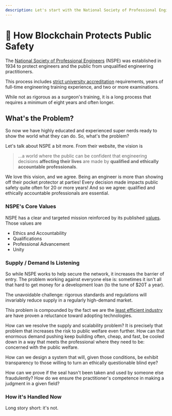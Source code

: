 ```yaml
---
description: Let's start with the National Society of Professional Engineers.
---
```


# 🎯 How Blockchain Protects Public Safety

The [National Society of Professional Engineers](https://www.nspe.org) (NSPE) was established in 1934 to protect engineers and the public from unqualified engineering practitioners.

This process includes [strict university accreditation](https://www.abet.org/accreditation/) requirements, years of full-time engineering training experience, and two or more examinations.&#x20;

While not as rigorous as a surgeon's training, it is a long process that requires a minimum of eight years and often longer.

## What's the Problem?

So now we have highly educated and experienced super nerds ready to show the world what they can do. So, what's the problem?

Let's talk about NSPE a bit more. From their website, the vision is&#x20;

> ...a world where the public can be confident that engineering decisions **affecting their lives** are made by **qualified and ethically accountable professionals**.

We love this vision, and we agree. Being an engineer is more than showing off their pocket protector at parties! Every decision made impacts public safety quite often for 20 or more years! And so we agree: qualified and ethically accountable professionals are essential.

### NSPE's Core Values

NSPE has a clear and targeted mission reinforced by its published [values](https://www.nspe.org/membership/nspe-who-we-are-and-what-we-do). Those values are

* Ethics and Accountability
* Qualifications
* Professional Advancement
* Unity

### Supply / Demand Is Listening

So while NSPE works to help secure the network, it increases the barrier of entry. The problem working against everyone else is: sometimes it isn't all that hard to get money for a development loan (to the tune of $20T a year).

The unavoidable challenge: rigorous standards and regulations will invariably reduce supply in a regularly high-demand market.

This problem is compounded by the fact we are the [least efficient industry](https://www.constructiondive.com/news/the-productivity-train-wreck-why-construction-struggles-to-compete-with/419450/) are have proven a reluctance toward adopting technologies.

How can we resolve the supply and scalability problem? It is precisely that problem that increases the risk to public welfare even further. How can that enormous demand pushing keep building often, cheap, and fast, be cooled down in a way that meets the professional where they need to be: concerned with the public welfare.

How can we design a system that will, given those conditions, be exhibit transparency to those willing to turn an ethically questionable blind eye?

How can we prove if the seal hasn't been taken and used by someone else fraudulently? How do we ensure the practitioner's competence in making a judgment in a given field?

### How it's Handled Now

Long story short: it's not.
